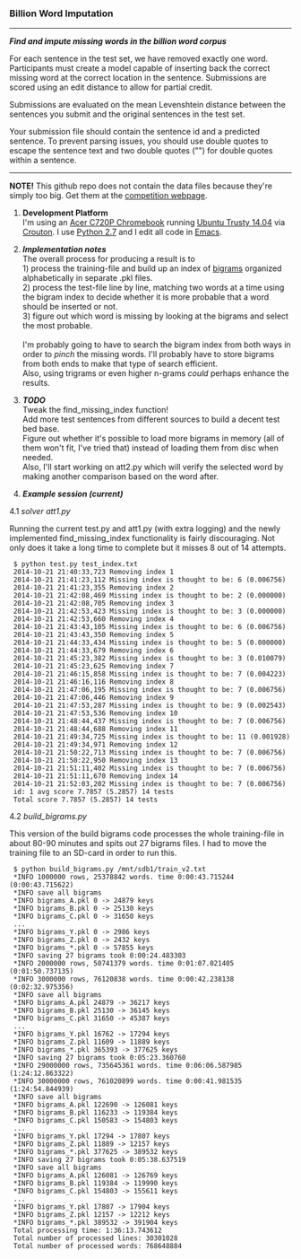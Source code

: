 <h3>Billion Word Imputation</h3>

<hr size="1" />

_**Find and impute missing words in the billion word corpus**_

For each sentence in the test set, we have removed exactly one word. Participants must create a model capable of inserting back the correct missing word at the correct location in the sentence. Submissions are scored using an edit distance to allow for partial credit.

Submissions are evaluated on the mean Levenshtein distance between the sentences you submit and the original sentences in the test set.

Your submission file should contain the sentence id and a predicted sentence. To prevent parsing issues, you should use double quotes to escape the sentence text and two double quotes ("") for double quotes within a sentence.

<hr size="1" />

**NOTE!** This github repo does not contain the data files because they're simply too big. Get them at the [competition webpage](https://www.kaggle.com/c/billion-word-imputation).

1. **Development Platform**<br>
I'm using an [Acer C720P Chromebook](http://www.google.com/chrome/devices/acer-c720p-chromebook/) running [Ubuntu Trusty 14.04](http://releases.ubuntu.com/14.04/) via [Crouton](https://github.com/dnschneid/crouton). I use [Python 2.7](https://docs.python.org/2/) and I edit all code in [Emacs](http://www.gnu.org/software/emacs).

2. _**Implementation notes**_<br>
The overall process for producing a result is to<br>1) process the training-file and build up an index of [bigrams](http://en.wikipedia.org/wiki/Bigram) organized alphabetically in separate .pkl files.<br>2) process the test-file line by line, matching two words at a time using the bigram index to decide whether it is more probable that a word should be inserted or not.<br>3) figure out which word is missing by looking at the bigrams and select the most probable.<br><br>I'm probably going to have to search the bigram index from both ways in order to _pinch_ the missing words. I'll probably have to store bigrams from both ends to make that type of search efficient.<br>Also, using trigrams or even higher n-grams _could_ perhaps enhance the results.

3. _**TODO**_<br>
Tweak the find_missing_index function!<br>Add more test sentences from different sources to build a decent test bed base.<br>Figure out whether it's possible to load more bigrams in memory (all of them won't fit, I've tried that) instead of loading them from disc when needed.<br>Also, I'll start working on att2.py which will verify the selected word by making another comparison based on the word after.

4. _**Example session (current)**_<br>

4.1 _solver_ _att1.py_<br>

Running the current test.py and att1.py (with extra logging) and the newly implemented find_missing_index functionality is fairly discouraging. Not only does it take a long time to complete but it misses 8 out of 14 attempts.

     $ python test.py test_index.txt
     2014-10-21 21:40:33,723 Removing index 1
     2014-10-21 21:41:23,112 Missing index is thought to be: 6 (0.006756)
     2014-10-21 21:41:23,355 Removing index 2
     2014-10-21 21:42:08,469 Missing index is thought to be: 2 (0.000000)
     2014-10-21 21:42:08,705 Removing index 3
     2014-10-21 21:42:53,423 Missing index is thought to be: 3 (0.000000)
     2014-10-21 21:42:53,660 Removing index 4
     2014-10-21 21:43:43,105 Missing index is thought to be: 6 (0.006756)
     2014-10-21 21:43:43,350 Removing index 5
     2014-10-21 21:44:33,434 Missing index is thought to be: 5 (0.000000)
     2014-10-21 21:44:33,679 Removing index 6
     2014-10-21 21:45:23,382 Missing index is thought to be: 3 (0.010079)
     2014-10-21 21:45:23,625 Removing index 7
     2014-10-21 21:46:15,858 Missing index is thought to be: 7 (0.004223)
     2014-10-21 21:46:16,116 Removing index 8
     2014-10-21 21:47:06,195 Missing index is thought to be: 7 (0.006756)
     2014-10-21 21:47:06,446 Removing index 9
     2014-10-21 21:47:53,287 Missing index is thought to be: 9 (0.002543)
     2014-10-21 21:47:53,536 Removing index 10
     2014-10-21 21:48:44,437 Missing index is thought to be: 7 (0.006756)
     2014-10-21 21:48:44,688 Removing index 11
     2014-10-21 21:49:34,725 Missing index is thought to be: 11 (0.001928)
     2014-10-21 21:49:34,971 Removing index 12
     2014-10-21 21:50:22,713 Missing index is thought to be: 7 (0.006756)
     2014-10-21 21:50:22,950 Removing index 13
     2014-10-21 21:51:11,402 Missing index is thought to be: 7 (0.006756)
     2014-10-21 21:51:11,670 Removing index 14
     2014-10-21 21:52:03,202 Missing index is thought to be: 7 (0.006756)
     id: 1 avg score 7.7857 (5.2857) 14 tests
     Total score 7.7857 (5.2857) 14 tests

4.2 _build_bigrams.py_<br>

This version of the build bigrams code processes the whole training-file in about 80-90 minutes and spits out 27 bigrams files. I had to move the training file to an SD-card in order to run this.

     $ python build_bigrams.py /mnt/sdb1/train_v2.txt 
     *INFO 1000000 rows, 25378842 words. time 0:00:43.715244 (0:00:43.715622)
     *INFO save all bigrams
     *INFO bigrams_A.pkl 0 -> 24879 keys
     *INFO bigrams_B.pkl 0 -> 25130 keys
     *INFO bigrams_C.pkl 0 -> 31650 keys
     ...
     *INFO bigrams_Y.pkl 0 -> 2986 keys
     *INFO bigrams_Z.pkl 0 -> 2432 keys
     *INFO bigrams_*.pkl 0 -> 57855 keys
     *INFO saving 27 bigrams took 0:00:24.483303
     *INFO 2000000 rows, 50741379 words. time 0:01:07.021405 (0:01:50.737135)
     *INFO 3000000 rows, 76120838 words. time 0:00:42.238138 (0:02:32.975356)
     *INFO save all bigrams
     *INFO bigrams_A.pkl 24879 -> 36217 keys
     *INFO bigrams_B.pkl 25130 -> 36145 keys
     *INFO bigrams_C.pkl 31650 -> 45387 keys
     ...
     *INFO bigrams_Y.pkl 16762 -> 17294 keys
     *INFO bigrams_Z.pkl 11609 -> 11889 keys
     *INFO bigrams_*.pkl 365393 -> 377625 keys
     *INFO saving 27 bigrams took 0:05:23.360760
     *INFO 29000000 rows, 735645361 words. time 0:06:06.587985 (1:24:12.863322)
     *INFO 30000000 rows, 761020899 words. time 0:00:41.981535 (1:24:54.844939)
     *INFO save all bigrams
     *INFO bigrams_A.pkl 122690 -> 126081 keys
     *INFO bigrams_B.pkl 116233 -> 119384 keys
     *INFO bigrams_C.pkl 150583 -> 154803 keys
     ...
     *INFO bigrams_Y.pkl 17294 -> 17807 keys
     *INFO bigrams_Z.pkl 11889 -> 12157 keys
     *INFO bigrams_*.pkl 377625 -> 389532 keys
     *INFO saving 27 bigrams took 0:05:38.637519
     *INFO save all bigrams
     *INFO bigrams_A.pkl 126081 -> 126769 keys
     *INFO bigrams_B.pkl 119384 -> 119990 keys
     *INFO bigrams_C.pkl 154803 -> 155611 keys
     ...
     *INFO bigrams_Y.pkl 17807 -> 17904 keys
     *INFO bigrams_Z.pkl 12157 -> 12212 keys
     *INFO bigrams_*.pkl 389532 -> 391904 keys
     Total processing time: 1:36:13.743612
     Total number of processed lines: 30301028
     Total number of processed words: 768648884
